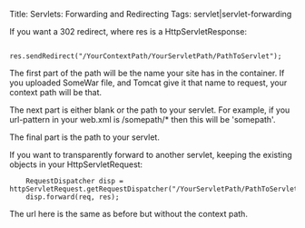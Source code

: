 Title: Servlets: Forwarding and Redirecting
Tags: servlet|servlet-forwarding

If you want a 302 redirect, where res is a HttpServletResponse:

		res.sendRedirect("/YourContextPath/YourServletPath/PathToServlet");

The first part of the path will be the name your site has in the container. If you uploaded SomeWar file, and Tomcat give it that name to request, your context path will be that.

The next part is either blank or the path to your servlet. For example, if you url-pattern in your web.xml is /somepath/* then this will be 'somepath'.

The final part is the path to your servlet.

If you want to transparently forward to another servlet, keeping the existing objects in your HttpServletRequest:

		RequestDispatcher disp = httpServletRequest.getRequestDispatcher("/YourServletPath/PathToServlet");
		disp.forward(req, res);

The url here is the same as before but without the context path.

